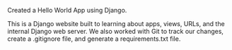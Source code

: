 Created a Hello World App using Django.


This is a Django website built to learning about apps, views, URLs, and the internal Django web server. We also worked with Git to track our changes, create a .gitignore file, and generate a requirements.txt file.
